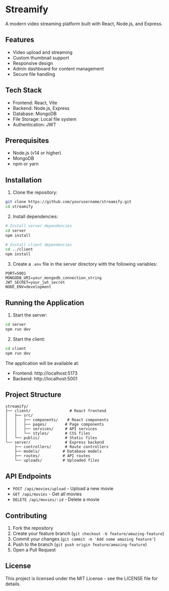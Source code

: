 # Streamify

A modern video streaming platform built with React, Node.js, and Express.

## Features

- Video upload and streaming
- Custom thumbnail support
- Responsive design
- Admin dashboard for content management
- Secure file handling

## Tech Stack

- Frontend: React, Vite
- Backend: Node.js, Express
- Database: MongoDB
- File Storage: Local file system
- Authentication: JWT

## Prerequisites

- Node.js (v14 or higher)
- MongoDB
- npm or yarn

## Installation

1. Clone the repository:
```bash
git clone https://github.com/yourusername/streamify.git
cd streamify
```

2. Install dependencies:
```bash
# Install server dependencies
cd server
npm install

# Install client dependencies
cd ../client
npm install
```

3. Create a `.env` file in the server directory with the following variables:
```
PORT=5001
MONGODB_URI=your_mongodb_connection_string
JWT_SECRET=your_jwt_secret
NODE_ENV=development
```

## Running the Application

1. Start the server:
```bash
cd server
npm run dev
```

2. Start the client:
```bash
cd client
npm run dev
```

The application will be available at:
- Frontend: http://localhost:5173
- Backend: http://localhost:5001

## Project Structure

```
streamify/
├── client/                 # React frontend
│   ├── src/
│   │   ├── components/    # React components
│   │   ├── pages/        # Page components
│   │   ├── services/     # API services
│   │   └── styles/       # CSS files
│   └── public/           # Static files
└── server/               # Express backend
    ├── controllers/      # Route controllers
    ├── models/          # Database models
    ├── routes/          # API routes
    └── uploads/         # Uploaded files
```

## API Endpoints

- `POST /api/movies/upload` - Upload a new movie
- `GET /api/movies` - Get all movies
- `DELETE /api/movies/:id` - Delete a movie

## Contributing

1. Fork the repository
2. Create your feature branch (`git checkout -b feature/amazing-feature`)
3. Commit your changes (`git commit -m 'Add some amazing feature'`)
4. Push to the branch (`git push origin feature/amazing-feature`)
5. Open a Pull Request

## License

This project is licensed under the MIT License - see the LICENSE file for details. 